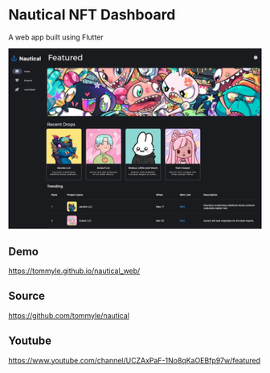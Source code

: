 # Nautical NFT Dashboard

A web app built using Flutter

<img src="./images/screenshot3.png" alt="screenshot3" width="1024"/>

## Demo
https://tommyle.github.io/nautical_web/

## Source
https://github.com/tommyle/nautical

## Youtube
https://www.youtube.com/channel/UCZAxPaF-1No8qKaOEBfp97w/featured